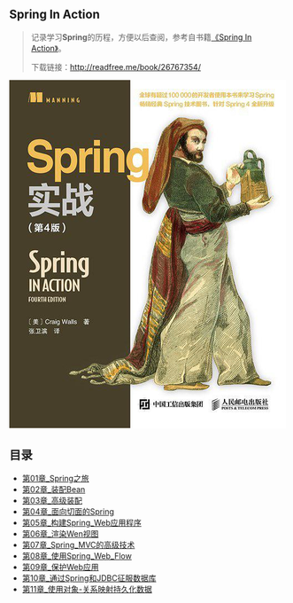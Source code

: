 ## Spring In Action

> 记录学习**Spring**的历程，方便以后查阅，参考自书籍[《Spring In Action》](https://book.douban.com/subject/26767354/)。
>
> 下载链接：<http://readfree.me/book/26767354/> 

![img](assets/book_cover.jpg) 

## 目录

+ [第01章_Spring之旅](第01章_Spring之旅.md)
+ [第02章_装配Bean](第02章_装配Bean.md)
+ [第03章_高级装配](第03章_高级装配.md)
+ [第04章_面向切面的Spring](第04章_面向切面的Spring.md)
+ [第05章_构建Spring_Web应用程序](第05章_构建Spring_Web应用程序.md)
+ [第06章_渲染Wen视图](第06章_渲染Wen视图.md)
+ [第07章_Spring_MVC的高级技术](第07章_Spring_MVC的高级技术.md)
+ [第08章_使用Spring_Web_Flow](第08章_使用Spring_Web_Flow.md)
+ [第09章_保护Web应用](第09章_保护Web应用.md)
+ [第10章_通过Spring和JDBC征服数据库](第10章_通过Spring和JDBC征服数据库.md)
+ [第11章_使用对象-关系映射持久化数据](第11章_使用对象-关系映射持久化数据.md)



